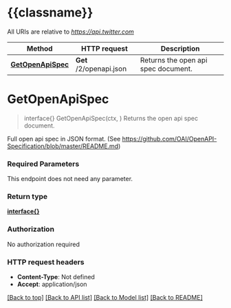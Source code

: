 # {{classname}}

All URIs are relative to *https://api.twitter.com*

Method | HTTP request | Description
------------- | ------------- | -------------
[**GetOpenApiSpec**](GeneralApi.md#GetOpenApiSpec) | **Get** /2/openapi.json | Returns the open api spec document.

# **GetOpenApiSpec**
> interface{} GetOpenApiSpec(ctx, )
Returns the open api spec document.

Full open api spec in JSON format. (See https://github.com/OAI/OpenAPI-Specification/blob/master/README.md)

### Required Parameters
This endpoint does not need any parameter.

### Return type

[**interface{}**](interface{}.md)

### Authorization

No authorization required

### HTTP request headers

 - **Content-Type**: Not defined
 - **Accept**: application/json

[[Back to top]](#) [[Back to API list]](../README.md#documentation-for-api-endpoints) [[Back to Model list]](../README.md#documentation-for-models) [[Back to README]](../README.md)

